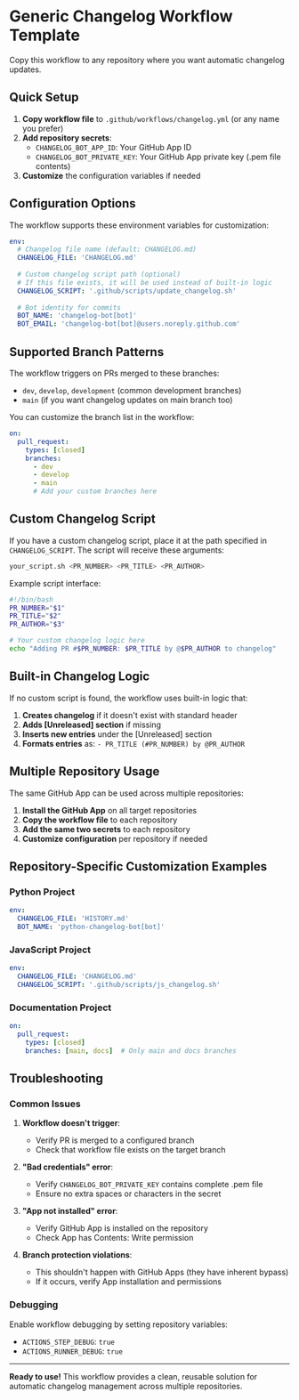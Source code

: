# Generic Changelog Workflow Template

Copy this workflow to any repository where you want automatic changelog updates.

## Quick Setup

1. **Copy workflow file** to `.github/workflows/changelog.yml` (or any name you prefer)
2. **Add repository secrets**:
   - `CHANGELOG_BOT_APP_ID`: Your GitHub App ID
   - `CHANGELOG_BOT_PRIVATE_KEY`: Your GitHub App private key (.pem file contents)
3. **Customize** the configuration variables if needed

## Configuration Options

The workflow supports these environment variables for customization:

```yaml
env:
  # Changelog file name (default: CHANGELOG.md)
  CHANGELOG_FILE: 'CHANGELOG.md'
  
  # Custom changelog script path (optional)
  # If this file exists, it will be used instead of built-in logic
  CHANGELOG_SCRIPT: '.github/scripts/update_changelog.sh'
  
  # Bot identity for commits
  BOT_NAME: 'changelog-bot[bot]'
  BOT_EMAIL: 'changelog-bot[bot]@users.noreply.github.com'
```

## Supported Branch Patterns

The workflow triggers on PRs merged to these branches:
- `dev`, `develop`, `development` (common development branches)
- `main` (if you want changelog updates on main branch too)

You can customize the branch list in the workflow:

```yaml
on:
  pull_request:
    types: [closed]
    branches: 
      - dev
      - develop  
      - main
      # Add your custom branches here
```

## Custom Changelog Script

If you have a custom changelog script, place it at the path specified in `CHANGELOG_SCRIPT`. The script will receive these arguments:

```bash
your_script.sh <PR_NUMBER> <PR_TITLE> <PR_AUTHOR>
```

Example script interface:
```bash
#!/bin/bash
PR_NUMBER="$1"
PR_TITLE="$2"
PR_AUTHOR="$3"

# Your custom changelog logic here
echo "Adding PR #$PR_NUMBER: $PR_TITLE by @$PR_AUTHOR to changelog"
```

## Built-in Changelog Logic

If no custom script is found, the workflow uses built-in logic that:

1. **Creates changelog** if it doesn't exist with standard header
2. **Adds [Unreleased] section** if missing
3. **Inserts new entries** under the [Unreleased] section
4. **Formats entries** as: `- PR_TITLE (#PR_NUMBER) by @PR_AUTHOR`

## Multiple Repository Usage

The same GitHub App can be used across multiple repositories:

1. **Install the GitHub App** on all target repositories
2. **Copy the workflow file** to each repository
3. **Add the same two secrets** to each repository
4. **Customize configuration** per repository if needed

## Repository-Specific Customization Examples

### Python Project
```yaml
env:
  CHANGELOG_FILE: 'HISTORY.md'
  BOT_NAME: 'python-changelog-bot[bot]'
```

### JavaScript Project  
```yaml
env:
  CHANGELOG_FILE: 'CHANGELOG.md'
  CHANGELOG_SCRIPT: '.github/scripts/js_changelog.sh'
```

### Documentation Project
```yaml
on:
  pull_request:
    types: [closed]
    branches: [main, docs]  # Only main and docs branches
```

## Troubleshooting

### Common Issues

1. **Workflow doesn't trigger**:
   - Verify PR is merged to a configured branch
   - Check that workflow file exists on the target branch

2. **"Bad credentials" error**:
   - Verify `CHANGELOG_BOT_PRIVATE_KEY` contains complete .pem file
   - Ensure no extra spaces or characters in the secret

3. **"App not installed" error**:
   - Verify GitHub App is installed on the repository
   - Check App has Contents: Write permission

4. **Branch protection violations**:
   - This shouldn't happen with GitHub Apps (they have inherent bypass)
   - If it occurs, verify App installation and permissions

### Debugging

Enable workflow debugging by setting repository variables:
- `ACTIONS_STEP_DEBUG`: `true`
- `ACTIONS_RUNNER_DEBUG`: `true`

---

**Ready to use!** This workflow provides a clean, reusable solution for automatic changelog management across multiple repositories.

